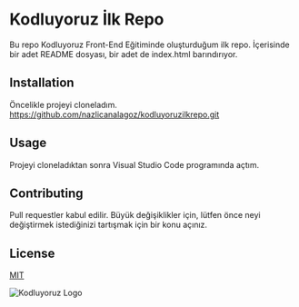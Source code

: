 # Kodluyoruz İlk Repo
Bu repo Kodluyoruz Front-End Eğitiminde oluşturduğum ilk repo. İçerisinde bir adet README dosyası, bir adet de index.html barındırıyor.

## Installation
Öncelikle projeyi cloneladım. 
https://github.com/nazlicanalagoz/kodluyoruzilkrepo.git

## Usage
Projeyi cloneladıktan sonra Visual Studio Code programında açtım.

## Contributing
Pull requestler kabul edilir. Büyük değişiklikler için, lütfen önce neyi değiştirmek istediğinizi tartışmak için bir konu açınız.

## License
[MIT](https://choosealicense.com/licenses/mit/)

![Kodluyoruz Logo](https://www.flutterstudentsclub.com/img/sponsor/kodluyoruz.png)
